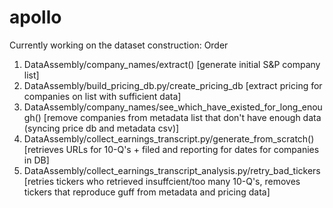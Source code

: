 # apollo

Currently working on the dataset construction: Order
1.  DataAssembly/company_names/extract() 
    [generate initial S&P company list]
2.  DataAssembly/build_pricing_db.py/create_pricing_db 
    [extract pricing for companies on list with sufficient data]
3.  DataAssembly/company_names/see_which_have_existed_for_long_enough() 
    [remove companies from metadata list that don't have enough data (syncing price db and metadata csv)]
4.  DataAssembly/collect_earnings_transcript.py/generate_from_scratch() 
    [retrieves URLs for 10-Q's + filed and reporting for dates for companies in DB]
5.  DataAssembly/collect_earnings_transcript_analysis.py/retry_bad_tickers 
    [retries tickers who retrieved insuffcient/too many 10-Q's, removes tickers that reproduce guff from metadata and pricing data]